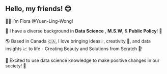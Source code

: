 ## Hello, my friends! 😊

👋🏻 I’m Flora @Yuen-Ling-Wong!

🌿 I have a diverse background in **Data Science** , **M.S.W**, & **Public Policy**! 🔭

🌎 Based in Canada 🇨🇦, I love bringing ideas💡, creativity 🎨, and data insights 📈 to life - Creating Beauty and Solutions from Scratch 🚀!

🌈 Excited to use data science knowledge to make positive changes in our society! 🥰

<!--
**Yuen-Ling-Wong/Yuen-Ling-Wong** is a ✨ _special_ ✨ repository because its `README.md` (this file) appears on your GitHub profile.

Here are some ideas to get you started:

- 🔭 I’m currently working on ...
- 🌱 I’m currently learning ...
- 👯 I’m looking to collaborate on ...
- 🤔 I’m looking for help with ...
- 💬 Ask me about ...
- 📫 How to reach me: ...
- 😄 Pronouns: ...
- ⚡ Fun fact: ...
-->
